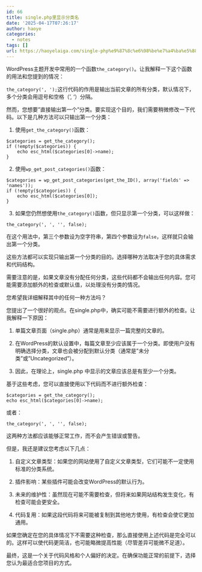 ```yaml
---
id: 66
title: single.php里显示分类名
date: '2025-04-17T07:26:17'
author: haoye
categories:
  - notes
tags: []
url: https://haoyelaiga.com/single-php%e9%87%8c%e6%98%be%e7%a4%ba%e5%88%86%e7%b1%bb%e5%90%8d/
---
```


WordPress主题开发中常用的一个函数`the_category()`。让我解释一下这个函数的用法和您提到的情况：

`the_category(', ');`这行代码的作用是输出当前文章的所有分类，默认情况下，多个分类会用逗号和空格（’, ‘）分隔。

然而，您想要”直接输出第一个”分类。要实现这个目的，我们需要稍微修改一下代码。以下是几种方法可以只输出第一个分类：

1. 使用`get_the_category()`函数：

```
$categories = get_the_category();
if (!empty($categories)) {
    echo esc_html($categories[0]->name);
}
```

2. 使用`wp_get_post_categories()`函数：

```
$categories = wp_get_post_categories(get_the_ID(), array('fields' => 'names'));
if (!empty($categories)) {
    echo esc_html($categories[0]);
}
```

3. 如果您仍然想使用`the_category()`函数，但只显示第一个分类，可以这样做：

```
the_category(', ', '', false);
```

在这个用法中，第三个参数设为空字符串，第四个参数设为`false`，这样就只会输出第一个分类。

这些方法都可以实现只输出第一个分类的目的。选择哪种方法取决于您的具体需求和代码结构。

需要注意的是，如果文章没有分配任何分类，这些代码都不会输出任何内容。您可能需要添加额外的检查或默认值，以处理没有分类的情况。

您希望我详细解释其中的任何一种方法吗？

您提出了一个很好的观点。在single.php中，确实可能不需要进行额外的检查。让我解释一下原因：

1. 单篇文章页面（single.php）通常是用来显示一篇完整的文章的。

2. 在WordPress的默认设置中，每篇文章至少应该属于一个分类。即使用户没有明确选择分类，文章也会被分配到默认分类（通常是”未分类”或”Uncategorized”）。

3. 因此，在理论上，single.php 中显示的文章应该总是有至少一个分类。

基于这些考虑，您可以直接使用以下代码而不进行额外检查：

```
$categories = get_the_category();
echo esc_html($categories[0]->name);
```

或者：

```
the_category(', ', '', false);
```

这两种方法都应该能够正常工作，而不会产生错误或警告。

但是，我还是建议您考虑以下几点：

1. 自定义文章类型：如果您的网站使用了自定义文章类型，它们可能不一定使用标准的分类系统。

2. 插件影响：某些插件可能会改变WordPress的默认行为。

3. 未来的维护性：虽然现在可能不需要检查，但将来如果网站结构发生变化，有检查可能会更安全。

4. 代码复用：如果这段代码将来可能被复制到其他地方使用，有检查会使它更加通用。

如果您确定在您的具体情况下不需要这种检查，那么直接使用上述代码是完全可以的。这样可以使代码更简洁，也可能略微提高性能（尽管差异可能微不足道）。

最终，这是一个关于代码风格和个人偏好的决定。在确保功能正常的前提下，选择您认为最适合您项目的方式。

